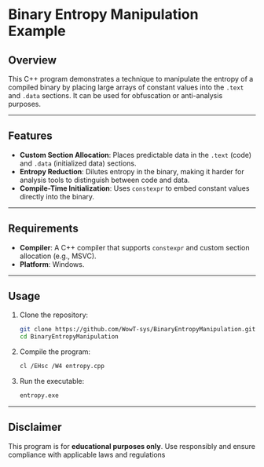# Binary Entropy Manipulation Example

## Overview
This C++ program demonstrates a technique to manipulate the entropy of a compiled binary by placing large arrays of constant values into the `.text` and `.data` sections. It can be used for obfuscation or anti-analysis purposes.

---

## Features
- **Custom Section Allocation**: Places predictable data in the `.text` (code) and `.data` (initialized data) sections.
- **Entropy Reduction**: Dilutes entropy in the binary, making it harder for analysis tools to distinguish between code and data.
- **Compile-Time Initialization**: Uses `constexpr` to embed constant values directly into the binary.

---

## Requirements
- **Compiler**: A C++ compiler that supports `constexpr` and custom section allocation (e.g., MSVC).
- **Platform**: Windows.

---

## Usage
1. Clone the repository:
   ```bash
   git clone https://github.com/WowT-sys/BinaryEntropyManipulation.git
   cd BinaryEntropyManipulation
   ```
2. Compile the program:
   ```bash
   cl /EHsc /W4 entropy.cpp
   ```
3. Run the executable:
   ```bash
   entropy.exe
   ```

---

## Disclaimer
This program is for **educational purposes only**. Use responsibly and ensure compliance with applicable laws and regulations
